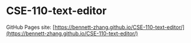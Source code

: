 # CSE-110-text-editor

GitHub Pages site: [https://bennett-zhang.github.io/CSE-110-text-editor/](https://bennett-zhang.github.io/CSE-110-text-editor/)

